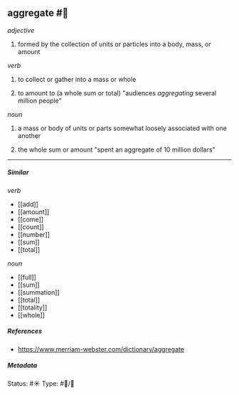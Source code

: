 
## aggregate #🧠 

_adjective_

1. formed by the collection of units or particles into a body, mass, or amount

_verb_

1. to collect or gather into a mass or whole

2. to amount to (a whole sum or total)
"audiences _aggregating_ several million people"

_noun_

1. a mass or body of units or parts somewhat loosely associated with one another

2. the whole sum or amount
"spent an aggregate of 10 million dollars"


___

##### Similar
 
 _verb_

-   [[add]]
-   [[amount]]
-   [[come]]
-   [[count]]
-   [[number]]
-   [[sum]]
-   [[total]]

_noun_

-   [[full]]
-   [[sum]]
-   [[summation]]
-   [[total]]
-   [[totality]]
-   [[whole]]


##### References 
- https://www.merriam-webster.com/dictionary/aggregate

##### Metadata
Status: #☀️ 
Type: #🔵/💬 
